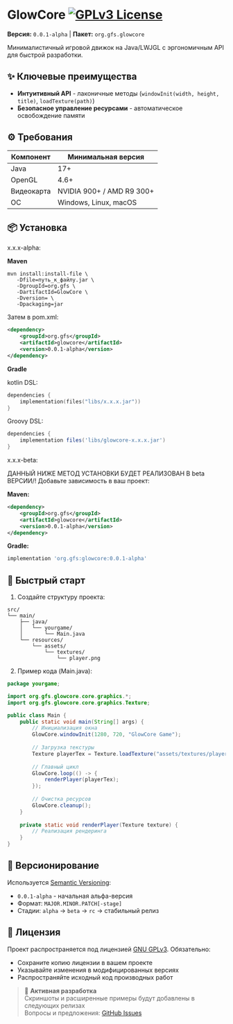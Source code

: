 
# GlowCore [![GPLv3 License](https://img.shields.io/badge/License-GPL%20v3-yellow.svg)](https://opensource.org/licenses/)
**Версия:** `0.0.1-alpha` | **Пакет:** `org.gfs.glowcore`

Минималистичный игровой движок на Java/LWJGL с эргономичным API для быстрой разработки.


## ✨ Ключевые преимущества
- **Интуитивный API** - лаконичные методы (`windowInit(width, height, title)`, `loadTexture(path)`) 
- **Безопасное управление ресурсами** - автоматическое освобождение памяти

## ⚙️ Требования
| Компонент  | Минимальная версия        |
| ---------- | ------------------------- |
| Java       | 17+                       |
| OpenGL     | 4.6+                      |
| Видеокарта | NVIDIA 900+ / AMD R9 300+ |
| ОС         | Windows, Linux, macOS     |

## 📦 Установка

x.x.x-alpha:

**Maven**

```
mvn install:install-file \
   -Dfile=путь_к_файлу.jar \
   -DgroupId=org.gfs \
   -DartifactId=GlowCore \
   -Dversion= \
   -Dpackaging=jar
```

Затем в pom.xml:

```xml
<dependency>
    <groupId>org.gfs</groupId>
    <artifactId>glowcore</artifactId>
    <version>0.0.1-alpha</version>
</dependency>
```
**Gradle**

kotlin DSL:
```kts
dependencies {
    implementation(files("libs/x.x.x.jar"))
}
```

Groovy DSL:
```groovy
dependencies {
    implementation files('libs/glowcore-x.x.x.jar')
}
```

x.x.x-beta:

ДАННЫЙ НИЖЕ МЕТОД УСТАНОВКИ БУДЕТ РЕАЛИЗОВАН В beta ВЕРСИИ/!
Добавьте зависимость в ваш проект:

**Maven:**
```xml
<dependency>
    <groupId>org.gfs</groupId>
    <artifactId>glowcore</artifactId>
    <version>0.0.1-alpha</version>
</dependency>
```

**Gradle:**
```groovy
implementation 'org.gfs:glowcore:0.0.1-alpha'
```

## 🚀 Быстрый старт
1. Создайте структуру проекта:
```
src/
└── main/
    ├── java/
    │   └── yourgame/
    │       └── Main.java
    └── resources/
        └── assets/
            └── textures/
                └── player.png
```

2. Пример кода (Main.java):
```java
package yourgame;

import org.gfs.glowcore.core.graphics.*;
import org.gfs.glowcore.core.graphics.Texture;

public class Main {
    public static void main(String[] args) {
        // Инициализация окна
        GlowCore.windowInit(1280, 720, "GlowCore Game");
        
        // Загрузка текстуры
        Texture playerTex = Texture.loadTexture("assets/textures/player.png");
        
        // Главный цикл
        GlowCore.loop(() -> {
            renderPlayer(playerTex);
        });
        
        // Очистка ресурсов
        GlowCore.cleanup();
    }
    
    private static void renderPlayer(Texture texture) {
        // Реализация рендеринга
    }
}
```

## 🔄 Версионирование
Используется [Semantic Versioning](https://semver.org/):
- `0.0.1-alpha` - начальная альфа-версия
- Формат: `MAJOR.MINOR.PATCH[-stage]`
- Стадии: `alpha` → `beta` → `rc` → стабильный релиз

## 📜 Лицензия
Проект распространяется под лицензией [GNU GPLv3](LICENSE). Обязательно:
- Сохраните копию лицензии в вашем проекте
- Указывайте изменения в модифицированных версиях
- Распространяйте исходный код производных работ

> 🚧 **Активная разработка**  
> Скриншоты и расширенные примеры будут добавлены в следующих релизах  
> Вопросы и предложения: [GitHub Issues](https://github.com/BronzeCode/GlowCore/issues)